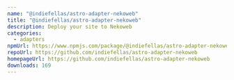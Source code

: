 ```yaml
---
name: "@indiefellas/astro-adapter-nekoweb"
title: "@indiefellas/astro-adapter-nekoweb"
description: Deploy your site to Nekoweb
categories:
  - adapters
npmUrl: https://www.npmjs.com/package/@indiefellas/astro-adapter-nekoweb
repoUrl: https://github.com/indiefellas/astro-adapter-nekoweb
homepageUrl: https://github.com/indiefellas/astro-adapter-nekoweb
downloads: 169
---
```

